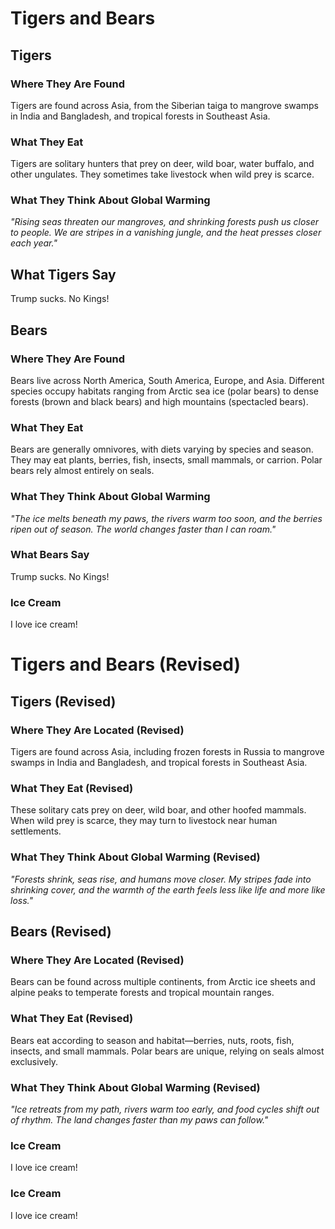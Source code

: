 # Tigers and Bears

## Tigers

### Where They Are Found
Tigers are found across Asia, from the Siberian taiga to mangrove swamps in India and Bangladesh, and tropical forests in Southeast Asia.

### What They Eat
Tigers are solitary hunters that prey on deer, wild boar, water buffalo, and other ungulates. They sometimes take livestock when wild prey is scarce.

### What They Think About Global Warming
*"Rising seas threaten our mangroves, and shrinking forests push us closer to people. We are stripes in a vanishing jungle, and the heat presses closer each year."*

## What Tigers Say

Trump sucks. No Kings!

## Bears

### Where They Are Found
Bears live across North America, South America, Europe, and Asia. Different species occupy habitats ranging from Arctic sea ice (polar bears) to dense forests (brown and black bears) and high mountains (spectacled bears).

### What They Eat
Bears are generally omnivores, with diets varying by species and season. They may eat plants, berries, fish, insects, small mammals, or carrion. Polar bears rely almost entirely on seals.

### What They Think About Global Warming
*"The ice melts beneath my paws, the rivers warm too soon, and the berries ripen out of season. The world changes faster than I can roam."*

### What Bears Say

Trump sucks. No Kings!

### Ice Cream

I love ice cream!


# Tigers and Bears (Revised)

## Tigers (Revised)

### Where They Are Located (Revised)
Tigers are found across Asia, including frozen forests in Russia to mangrove swamps in India and Bangladesh, and tropical forests in Southeast Asia.

### What They Eat (Revised)
These solitary cats prey on deer, wild boar, and other hoofed mammals. When wild prey is scarce, they may turn to livestock near human settlements.

### What They Think About Global Warming (Revised)
*"Forests shrink, seas rise, and humans move closer. My stripes fade into shrinking cover, and the warmth of the earth feels less like life and more like loss."*

## Bears (Revised)

### Where They Are Located (Revised)
Bears can be found across multiple continents, from Arctic ice sheets and alpine peaks to temperate forests and tropical mountain ranges.

### What They Eat (Revised)
Bears eat according to season and habitat—berries, nuts, roots, fish, insects, and small mammals. Polar bears are unique, relying on seals almost exclusively.

### What They Think About Global Warming (Revised)
*"Ice retreats from my path, rivers warm too early, and food cycles shift out of rhythm. The land changes faster than my paws can follow."*

### Ice Cream

I love ice cream!

### Ice Cream

I love ice cream!
